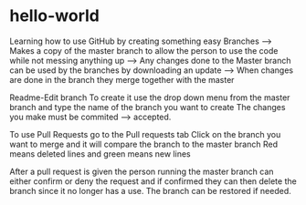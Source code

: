 # hello-world
Learning how to use GitHub by creating something easy
Branches --> Makes a copy of the master branch to allow the person to use the code while not messing anything up
--> Any changes done to the Master branch can be used by the branches by downloading an update
--> When changes are done in the branch they merge together with the master 

Readme-Edit branch
To create it use the drop down menu from the master branch and type the name of the branch you want to create
The changes you make must be commited --> accepted.

To use Pull Requests go to the Pull requests tab
Click on the branch you want to merge and it will compare the branch to the master branch
Red means deleted lines and green means new lines

After a pull request is given the person running the master branch can either confirm or deny the request and if confirmed they can then delete the branch since it no longer has a use. The branch can be restored if needed.
